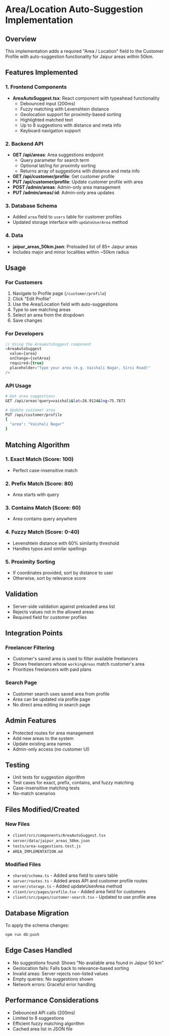 # Area/Location Auto-Suggestion Implementation

## Overview
This implementation adds a required "Area / Location" field to the Customer Profile with auto-suggestion functionality for Jaipur areas within 50km.

## Features Implemented

### 1. Frontend Components
- **AreaAutoSuggest.tsx**: React component with typeahead functionality
  - Debounced input (200ms)
  - Fuzzy matching with Levenshtein distance
  - Geolocation support for proximity-based sorting
  - Highlighted matched text
  - Up to 8 suggestions with distance and meta info
  - Keyboard navigation support

### 2. Backend API
- **GET /api/areas**: Area suggestions endpoint
  - Query parameter for search term
  - Optional lat/lng for proximity sorting
  - Returns array of suggestions with distance and meta info
- **GET /api/customer/profile**: Get customer profile
- **PUT /api/customer/profile**: Update customer profile with area
- **POST /admin/areas**: Admin-only area management
- **PUT /admin/areas/:id**: Admin-only area updates

### 3. Database Schema
- Added `area` field to `users` table for customer profiles
- Updated storage interface with `updateUserArea` method

### 4. Data
- **jaipur_areas_50km.json**: Preloaded list of 85+ Jaipur areas
- Includes major and minor localities within ~50km radius

## Usage

### For Customers
1. Navigate to Profile page (`/customer/profile`)
2. Click "Edit Profile"
3. Use the Area/Location field with auto-suggestions
4. Type to see matching areas
5. Select an area from the dropdown
6. Save changes

### For Developers
```typescript
// Using the AreaAutoSuggest component
<AreaAutoSuggest
  value={area}
  onChange={setArea}
  required={true}
  placeholder="Type your area (e.g. Vaishali Nagar, Sirsi Road)"
/>
```

### API Usage
```bash
# Get area suggestions
GET /api/areas?query=vaishali&lat=26.9124&lng=75.7873

# Update customer area
PUT /api/customer/profile
{
  "area": "Vaishali Nagar"
}
```

## Matching Algorithm

### 1. Exact Match (Score: 100)
- Perfect case-insensitive match

### 2. Prefix Match (Score: 80)
- Area starts with query

### 3. Contains Match (Score: 60)
- Area contains query anywhere

### 4. Fuzzy Match (Score: 0-40)
- Levenshtein distance with 60% similarity threshold
- Handles typos and similar spellings

### 5. Proximity Sorting
- If coordinates provided, sort by distance to user
- Otherwise, sort by relevance score

## Validation
- Server-side validation against preloaded area list
- Rejects values not in the allowed areas
- Required field for customer profiles

## Integration Points

### Freelancer Filtering
- Customer's saved area is used to filter available freelancers
- Shows freelancers whose `workingAreas` match customer's area
- Prioritizes freelancers with paid plans

### Search Page
- Customer search uses saved area from profile
- Area can be updated via profile page
- No direct area editing in search page

## Admin Features
- Protected routes for area management
- Add new areas to the system
- Update existing area names
- Admin-only access (no customer UI)

## Testing
- Unit tests for suggestion algorithm
- Test cases for exact, prefix, contains, and fuzzy matching
- Case-insensitive matching tests
- No-match scenarios

## Files Modified/Created

### New Files
- `client/src/components/AreaAutoSuggest.tsx`
- `server/data/jaipur_areas_50km.json`
- `tests/area-suggestions.test.js`
- `AREA_IMPLEMENTATION.md`

### Modified Files
- `shared/schema.ts` - Added area field to users table
- `server/routes.ts` - Added areas API and customer profile routes
- `server/storage.ts` - Added updateUserArea method
- `client/src/pages/profile.tsx` - Added area field for customers
- `client/src/pages/customer-search.tsx` - Updated to use profile area

## Database Migration
To apply the schema changes:
```bash
npm run db:push
```

## Edge Cases Handled
- No suggestions found: Shows "No available area found in Jaipur 50 km"
- Geolocation fails: Falls back to relevance-based sorting
- Invalid areas: Server rejects non-listed values
- Empty queries: No suggestions shown
- Network errors: Graceful error handling

## Performance Considerations
- Debounced API calls (200ms)
- Limited to 8 suggestions
- Efficient fuzzy matching algorithm
- Cached area list in JSON file
